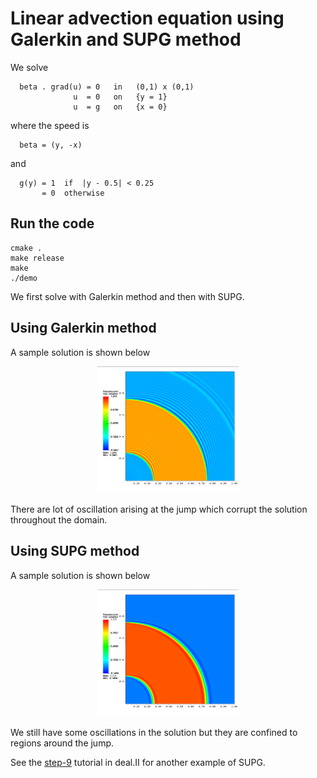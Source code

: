 # Linear advection equation using Galerkin and SUPG method

We solve

```text
  beta . grad(u) = 0   in   (0,1) x (0,1)
              u  = 0   on   {y = 1}
              u  = g   on   {x = 0}
```

where the speed is

```text
  beta = (y, -x)
```

and

```text
  g(y) = 1  if  |y - 0.5| < 0.25
       = 0  otherwise
```

## Run the code

```shell
cmake .
make release
make
./demo
```

We first solve with Galerkin method and then with SUPG.

## Using Galerkin method

A sample solution is shown below

<p align="center">
<img width="45%" src="output/gal_128x128.png">
</p>

There are lot of oscillation arising at the jump which corrupt the solution throughout the domain.

## Using SUPG method

A sample solution is shown below

<p align="center">
<img width="45%" src="output/supg_128x128.png">
</p>

We still have some oscillations in the solution but they are confined to regions around the jump.

See the [step-9](https://www.dealii.org/developer/doxygen/deal.II/step_9.html) tutorial in deal.II for another example of SUPG.
